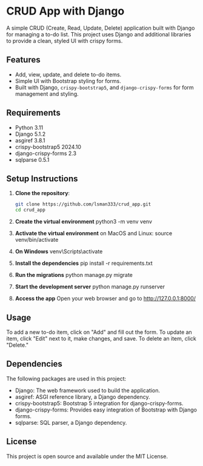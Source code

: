 # CRUD App with Django

A simple CRUD (Create, Read, Update, Delete) application built with Django for managing a to-do list. This project uses Django and additional libraries to provide a clean, styled UI with crispy forms.

## Features

- Add, view, update, and delete to-do items.
- Simple UI with Bootstrap styling for forms.
- Built with Django, `crispy-bootstrap5`, and `django-crispy-forms` for form management and styling.

## Requirements

- Python 3.11
- Django 5.1.2
- asgiref 3.8.1
- crispy-bootstrap5 2024.10
- django-crispy-forms 2.3
- sqlparse 0.5.1

## Setup Instructions

1. **Clone the repository**:
   ```bash
   git clone https://github.com/lsman333/crud_app.git
   cd crud_app

2. **Create the virtual environment**
    python3 -m venv venv

3. **Activate the virtual environment**
    on MacOS and Linux:
    source venv/bin/activate

4. **On Windows**
    venv\Scripts\activate

4. **Install the dependencies**
    pip install -r requirements.txt

5. **Run the migrations**
    python manage.py migrate

6. **Start the development server**
    python manage.py runserver

7. **Access the app**
    Open your web browser and go to http://127.0.0.1:8000/


Usage
-----
To add a new to-do item, click on "Add" and fill out the form.
To update an item, click "Edit" next to it, make changes, and save.
To delete an item, click "Delete."

Dependencies
------------
The following packages are used in this project:

* Django: The web framework used to build the application.
* asgiref: ASGI reference library, a Django dependency.
* crispy-bootstrap5: Bootstrap 5 integration for django-crispy-forms.
* django-crispy-forms: Provides easy integration of Bootstrap with Django forms.
* sqlparse: SQL parser, a Django dependency.

License
-------
This project is open source and available under the MIT License.